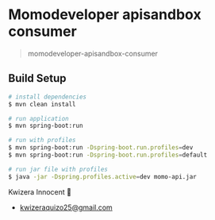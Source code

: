 

# **Momodeveloper apisandbox consumer**

> momodeveloper-apisandbox-consumer
## Build Setup

```bash
# install dependencies
$ mvn clean install

# run application
$ mvn spring-boot:run

# run with profiles
$ mvn spring-boot:run -Dspring-boot.run.profiles=dev
$ mvn spring-boot:run -Dspring-boot.run.profiles=default

# run jar file with profiles
$ java -jar -Dspring.profiles.active=dev momo-api.jar
```

Kwizera Innocent :turtle:
  - <kwizeraquizo25@gmail.com>